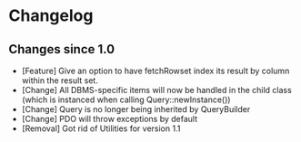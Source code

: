 # Changelog

## Changes since 1.0

* [Feature] Give an option to have fetchRowset index its result by column within the result set.
* [Change] All DBMS-specific items will now be handled in the child class (which is instanced when calling Query::newInstance())
* [Change] Query is no longer being inherited by QueryBuilder
* [Change] PDO will throw exceptions by default
* [Removal] Got rid of Utilities for version 1.1
